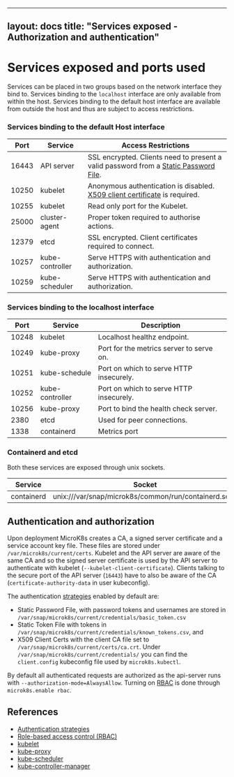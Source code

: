 ---
layout: docs
title: "Services exposed - Authorization and authentication"
---------------------------------------------------------------------
# Services exposed and ports used

Services can be placed in two groups based on the network interface they bind to. Services binding to the `localhost`
interface are only available from within the host. Services binding to the
default host interface are available from outside the host and thus are subject to access restrictions.


### Services binding to the default Host interface

Port   | Service         | Access Restrictions
------ | --------------- | ---
16443  | API server      | SSL encrypted. Clients need to present a valid password from a [Static Password File](https://kubernetes.io/docs/reference/access-authn-authz/authentication/#authentication-strategies).
10250  | kubelet         | Anonymous authentication is disabled. [X509 client certificate](https://kubernetes.io/docs/reference/command-line-tools-reference/kubelet-authentication-authorization/) is required.
10255  | kubelet         | Read only port for the Kubelet.
25000  | cluster-agent   | Proper token required to authorise actions.
12379  | etcd            | SSL encrypted. Client certificates required to connect.
10257  | kube-controller | Serve HTTPS with authentication and authorization.
10259  | kube-scheduler  | Serve HTTPS with authentication and authorization.


### Services binding to the localhost interface

Port  | Service           | Description
------| ----------------- | -----------
10248 | kubelet           | Localhost healthz endpoint.
10249 | kube-proxy        | Port for the metrics server to serve on.
10251 | kube-schedule     | Port on which to serve HTTP insecurely.
10252 | kube-controller   | Port on which to serve HTTP insecurely.
10256 | kube-proxy        | Port to bind the health check server.
2380  | etcd              | Used for peer connections.
1338  | containerd        | Metrics port


### Containerd and etcd

Both these services are exposed through unix sockets.

Service     | Socket
----------- | ---
containerd  | unix:///var/snap/microk8s/common/run/containerd.sock


## Authentication and authorization

Upon deployment MicroK8s creates a CA, a signed server certificate and a service account key file. These files are stored under `/var/microk8s/current/certs`. Kubelet and the API server are aware of the same CA and so the signed server certificate is used by the API server to authenticate with kubelet (`--kubelet-client-certificate`). Clients talking to the secure port of the API server (`16443`) have to also be aware of the CA (`certificate-authority-data` in user kubeconfig).

The authentication [strategies](https://kubernetes.io/docs/reference/access-authn-authz/authentication/#authentication-strategies)
 enabled by default are:
 - Static Password File, with password tokens and usernames are stored in `/var/snap/microk8s/current/credentials/basic_token.csv`
 - Static Token File with tokens in `/var/snap/microk8s/current/credentials/known_tokens.csv`, and
 - X509 Client Certs with the client CA file set to `/var/snap/microk8s/current/certs/ca.crt`.
 Under `/var/snap/microk8s/current/credentials/` you can find the `client.config` kubeconfig file
 used by `microk8s.kubectl`.

By default all authenticated requests are authorized as the api-server runs with
`--authorization-mode=AlwaysAllow`. Turning on [RBAC]((https://kubernetes.io/docs/reference/access-authn-authz/rbac/)) is done through `microk8s.enable rbac`.


## References

 - [Authentication strategies](https://kubernetes.io/docs/reference/access-authn-authz/authentication/#authentication-strategies)
 - [Role-based access control (RBAC)](https://kubernetes.io/docs/reference/access-authn-authz/rbac/)
 - [kubelet](https://kubernetes.io/docs/reference/command-line-tools-reference/kubelet/)
 - [kube-proxy](https://kubernetes.io/docs/reference/command-line-tools-reference/kube-proxy/)
 - [kube-scheduler](https://kubernetes.io/docs/reference/command-line-tools-reference/kube-scheduler/)
 - [kube-controller-manager](https://kubernetes.io/docs/reference/command-line-tools-reference/kube-controller-manager/)
